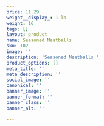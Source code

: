 ```yaml
---
price: 11.29
weight__display_: 1 lb
weight: 16
tags: []
layout: product
name: Seasoned Meatballs
sku: 102
image: ''
description: 'Seasoned Meatballs '
product_options: []
meta_title: ''
meta_description: ''
social_image: ''
canonical: ''
banner_image: ''
banner_format: ''
banner_class: ''
banner_alt: ''

---
```

